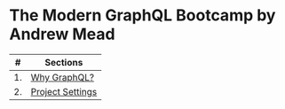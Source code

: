 # The Modern GraphQL Bootcamp by Andrew Mead

| #  | Sections |
|----|----------|
| 1. | [Why GraphQL?](./why_graphql.md) |
| 2. | [Project Settings](./project_setting.md) |
